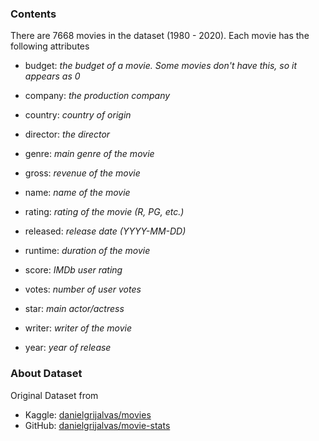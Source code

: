 ### Contents  

There are 7668 movies in the dataset (1980 - 2020). Each movie has the following attributes 

- budget: *the budget of a movie. Some movies don't have this, so it appears as 0*

- company: *the production company*

- country: *country of origin*

- director: *the director*

- genre: *main genre of the movie*

- gross: *revenue of the movie*

- name: *name of the movie*

- rating: *rating of the movie (R, PG, etc.)*

- released: *release date (YYYY-MM-DD)*

- runtime: *duration of the movie*

- score: *IMDb user rating*

- votes: *number of user votes*

- star: *main actor/actress*

- writer: *writer of the movie*

- year: *year of release*

### About Dataset

Original Dataset from
- Kaggle: [danielgrijalvas/movies](https://www.kaggle.com/danielgrijalvas/movies)
- GitHub: [danielgrijalvas/movie-stats](https://github.com/danielgrijalva/movie-stats)
